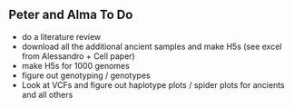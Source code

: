 ## Peter and Alma To Do

- do a literature review
- download all the additional ancient samples and make H5s (see excel from Alessandro + Cell paper)
- make H5s for 1000 genomes 
- figure out genotyping / genotypes
- Look at VCFs and figure out haplotype plots / spider plots for ancients and all others
